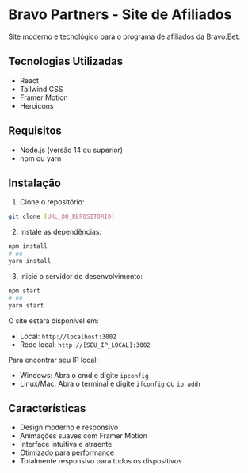 # Bravo Partners - Site de Afiliados

Site moderno e tecnológico para o programa de afiliados da Bravo.Bet.

## Tecnologias Utilizadas

- React
- Tailwind CSS
- Framer Motion
- Heroicons

## Requisitos

- Node.js (versão 14 ou superior)
- npm ou yarn

## Instalação

1. Clone o repositório:
```bash
git clone [URL_DO_REPOSITÓRIO]
```

2. Instale as dependências:
```bash
npm install
# ou
yarn install
```

3. Inicie o servidor de desenvolvimento:
```bash
npm start
# ou
yarn start
```

O site estará disponível em:
- Local: `http://localhost:3002`
- Rede local: `http://[SEU_IP_LOCAL]:3002`

Para encontrar seu IP local:
- Windows: Abra o cmd e digite `ipconfig`
- Linux/Mac: Abra o terminal e digite `ifconfig` ou `ip addr`

## Características

- Design moderno e responsivo
- Animações suaves com Framer Motion
- Interface intuitiva e atraente
- Otimizado para performance
- Totalmente responsivo para todos os dispositivos 